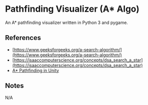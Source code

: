 # Pathfinding Visualizer (A* Algo)

An A* pathfinding visualizer written in Python 3 and pygame. 

## References

* [https://www.geeksforgeeks.org/a-search-algorithm/](https://www.geeksforgeeks.org/a-search-algorithm/)
* [https://isaaccomputerscience.org/concepts/dsa_search_a_star](https://isaaccomputerscience.org/concepts/dsa_search_a_star)
* [A* Pathfinding in Unity](https://youtu.be/-L-WgKMFuhE)

## Notes
N/A
